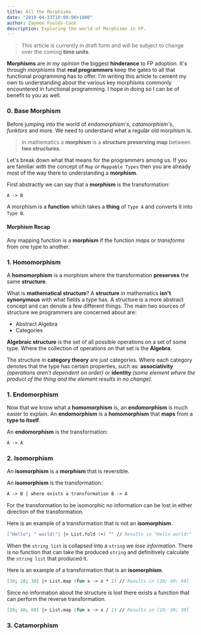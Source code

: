 ```yaml
---
title: All the Morphisms
date: "2019-04-23T10:00:00+1000"
author: Zaymon Foulds-Cook
description: Exploring the world of Morphisms in FP.
---
```


> This article is currently in draft form and will be subject to change over the coming __time units__.

__Morphisms__ are _in my opinion_ the biggest __hinderance__ to FP adoption. It's through _morphisms_ that __real programmers__ keep the gates to all that functional programming has to offer. I'm writing this article to cement my own to understanding about the various key morphisms commonly encountered in functional programming. I hope in doing so I can be of benefit to you as well.

### 0. Base Morphism
Before jumping into the world of _endomorphism's_, _catamorphism's_, _funktors_ and more. We need to understand what a regular old morphism is.

> In mathematics a __morphism__ is a __structure preserving map__ between __two structures__.

Let's break down what that means for the programmers among us. If you are familiar with the concept of `Map` or `Mappable Types` then you are already most of the way there to understanding a __morphism__.

First abstractly we can say that a __morphism__ is the transformation:
```fsharp
A -> B
```
A morphism is a __function__ which takes a __thing__ of `Type A` and converts it into `Type B`.

#### Morphism Recap
Any mapping function is a __morphism__ if the function _maps_ or _transforms_ from one type to another.

### 1. Homomorphism
A __homomorphism__ is a morphism where the transformation __preserves__ the same __structure__. 

What is __mathematical structure__?
A __structure__ in mathematics __isn't synonymous__ with what fields a type has. A structure is a more abstract concept and can denote a few different things. The main two sources of structure we programmers are concerned about are:
- Abstract Algebra
- Categories

__Algebraic structure__ is the set of all possible operations on a set of some type. Where the collection of operations on that set is the __Algebra__.

The structure in __category theory__ are just categories. Where each category denotes that the type has certain properties, such as: __associativity__ _(operations aren't dependent on order)_ or __identity__ _(some element where the product of the thing and the element results in no change)_.

### 1. Endomorphism
Now that we know what a __homomorphism__ is, an __endomorphism__ is much easier to explain. An __endomorphism__ is a __homomorphism__ that __maps__ from a __type to itself__.

An __endomorphism__ is the transformation:
```fsharp
A -> A
```

### 2. Isomorphism
An __isomorphism__ is a __morphism__ that is reversible.

An __isomorphism__ is the transformation:
```fsharp
A -> B | where exists a transformation B -> A
```

For the transformation to be isomorphic no information can be lost in either direction of the transformation.

Here is an example of a transformation that is not an __isomorphism__.
```fsharp
["Hello"; " world!"] |> List.fold (+) "" // Results in "Hello world!"
```
When the `string list` is collapsed into a `string` we _lose information_. There is no function that can take the produced `string` and definitively calculate the `string list` that produced it.

Here is an example of a transformation that is an __isomorphism__.
```fsharp
[10; 20; 30] |> List.map (fun x -> x * 2) // Results in [20; 40; 60]
```

Since no information about the structure is lost there exists a function that can perform the reverse transformation.
```fsharp
[20; 40; 60] |> List.map (fun x -> x / 2) // Results in [10; 20; 30]
```

### 3. Catamorphism
